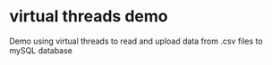 # virtual threads demo
Demo using virtual threads to read and upload data from .csv files to mySQL database

